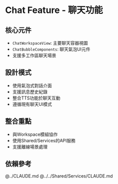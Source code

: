 # Chat Feature - 聊天功能

## 核心元件
- `ChatWorkspaceView`: 主要聊天容器視圖
- `ChatBubbleComponents`: 聊天氣泡UI元件
- 支援多工作區聊天場景

## 設計模式
- 使用氣泡式對話介面
- 支援訊息歷史紀錄
- 整合TTS功能於聊天互動
- 遵循現有聊天UI模式

## 整合重點
- 與Workspace模組協作
- 使用Shared/Services的API服務
- 支援離線場景處理

## 依賴參考
@../CLAUDE.md
@../../Shared/Services/CLAUDE.md